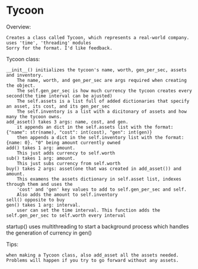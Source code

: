 # Tycoon
Overview: 

	Creates a class called Tycoon, which represents a real-world company. 
	uses 'time', 'threading' modules
	Sorry for the format. I'd like feedback.
	
Tycoon class:

    __init__() initializes the tycoon's name, worth, gen_per_sec, assets and inventory. 
		The name, worth, and gen_per_sec are args required when creating the object. 
		The self.gen_per_sec is how much currency the tycoon creates every second(the time interval can be ajusted)
		The self.assets is a list full of added dictionaries that specify an asset, its cost, and its gen_per_sec
		The self.inventory is a list with a dicitonary of assets and how many the tycoon owns.		
	add_asset() takes 3 args: name, cost, and gen.
		it appends an dict in the self.assets list with the format: {"name": str(name), "cost": int(cost), "gen": int(gen)}
		then appends a dict in the self.inventory list with the format: {name: 0}. "0" being amount currently owned
	add() takes 1 arg: amount.
		This just adds currency to self.worth
	sub() takes 1 arg: amount.
		This just subs currency from self.worth
	buy() takes 2 args: asset(one that was created in add_asset()) and amount. 
		This examens the assets dictionary in self.asset list, indexes through them and uses the 
		'cost' and 'gen' key values to add to self.gen_per_sec and self.
		Also adds the amount to self.inventory
	sell() opposite to buy
	gen() takes 1 arg: interval.
		user can set the time interval. This function adds the self.gen_per_sec to self.worth every interval
startup() uses multithreading to start a background process which handles the generation of currency in gen()

Tips:

	when making a Tycoon class, also add_asset all the assets needed. 
	Problems will happen if you try to go forward without any assets. 
		
	
	
	


